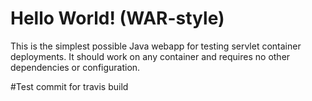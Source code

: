 Hello World! (WAR-style)
===============

This is the simplest possible Java webapp for testing servlet container deployments.  It should work on any container and requires no other dependencies or configuration.

#Test commit for travis build
